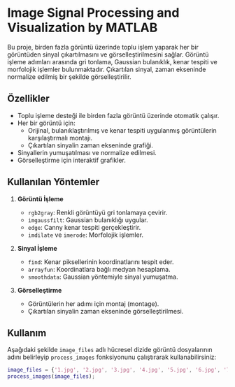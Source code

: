 # Image Signal Processing and Visualization by MATLAB

Bu proje, birden fazla görüntü üzerinde toplu işlem yaparak her bir görüntüden sinyal çıkartılmasını ve görselleştirilmesini sağlar. Görüntü işleme adımları arasında gri tonlama, Gaussian bulanıklık, kenar tespiti ve morfolojik işlemler bulunmaktadır. Çıkartılan sinyal, zaman ekseninde normalize edilmiş bir şekilde görselleştirilir.

## Özellikler
- Toplu işleme desteği ile birden fazla görüntü üzerinde otomatik çalışır.
- Her bir görüntü için:
  - Orijinal, bulanıklaştırılmış ve kenar tespiti uygulanmış görüntülerin karşılaştırmalı montajı.
  - Çıkartılan sinyalin zaman ekseninde grafiği.
- Sinyallerin yumuşatılması ve normalize edilmesi.
- Görselleştirme için interaktif grafikler.

## Kullanılan Yöntemler
1. **Görüntü İşleme**  
   - `rgb2gray`: Renkli görüntüyü gri tonlamaya çevirir.
   - `imgaussfilt`: Gaussian bulanıklığı uygular.
   - `edge`: Canny kenar tespiti gerçekleştirir.
   - `imdilate` ve `imerode`: Morfolojik işlemler.

2. **Sinyal İşleme**  
   - `find`: Kenar piksellerinin koordinatlarını tespit eder.
   - `arrayfun`: Koordinatlara bağlı medyan hesaplama.
   - `smoothdata`: Gaussian yöntemiyle sinyal yumuşatma.

3. **Görselleştirme**  
   - Görüntülerin her adımı için montaj (montage).
   - Çıkartılan sinyalin zaman ekseninde görselleştirilmesi.

## Kullanım
Aşağıdaki şekilde `image_files` adlı hücresel dizide görüntü dosyalarının adını belirleyip `process_images` fonksiyonunu çalıştırarak kullanabilirsiniz:

```matlab
image_files = {'1.jpg', '2.jpg', '3.jpg', '4.jpg', '5.jpg', '6.jpg', '7.jpg', '8.jpg', '9.jpg', '10.jpg', '11.jpg', '12.jpg', '13.jpg'};
process_images(image_files);
